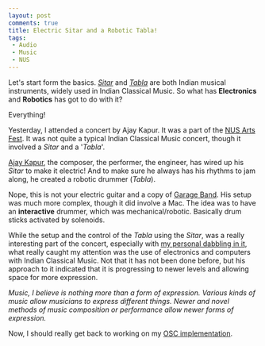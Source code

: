 ```yaml
---
layout: post
comments: true
title: Electric Sitar and a Robotic Tabla!
tags:
 - Audio
 - Music
 - NUS
---
```


Let's start form the basics. [_Sitar_][0] and [_Tabla_][1] are both Indian musical instruments, widely used in Indian Classical Music. So what has **Electronics** and **Robotics** has got to do with it?

Everything!

Yesterday, I attended a concert by Ajay Kapur. It was a part of the [NUS Arts Fest][2]. It was not quite a typical Indian Classical Music concert, though it involved a _Sitar_ and a '_Tabla_'.

[Ajay Kapur][3], the composer, the performer, the engineer, has wired up his _Sitar_ to make it electric! And to make sure he always has his rhythms to jam along, he created a robotic drummer (_Tabla_).

Nope, this is not your electric guitar and a copy of [Garage Band][4]. His setup was much more complex, though it did involve a Mac. The idea was to have an **interactive** drummer, which was mechanical/robotic. Basically drum sticks activated by solenoids.

While the setup and the control of the _Tabla_ using the _Sitar_, was a really interesting part of the concert, especially with [my personal dabbling in it][5], what really caught my attention was the use of electronics and computers with Indian Classical Music. Not that it has not been done before, but his approach to it indicated that it is progressing to newer levels and allowing space for more expression.

_Music, I believe is nothing more than a form of expression. Various kinds of music allow musicians to express different things. Newer and novel methods of music composition or performance allow newer forms of expression._

Now, I should really get back to working on my [OSC implementation][6].


[0]: http://en.wikipedia.org/wiki/Sitar
[1]: http://en.wikipedia.org/wiki/Tabla
[2]: http://www.nus.edu.sg/cfa/artsfest/techno.html
[3]: http://www.cs.princeton.edu/sound/people/ajay/
[4]: http://www.apple.com/ilife/garageband/
[5]: http://chinpen.net/control-strategies-in-interactive-digital-sound-synthesis/
[6]: http://chinpen.net/open-sound-control/
